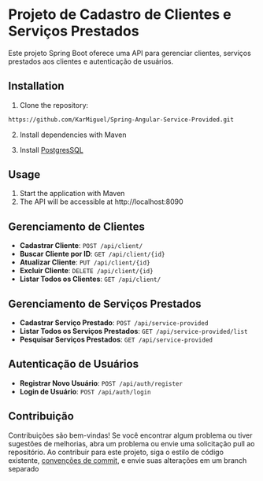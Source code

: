# Projeto de Cadastro de Clientes e Serviços Prestados

Este projeto Spring Boot oferece uma API para gerenciar clientes, serviços prestados aos clientes e autenticação de usuários.

## Installation

1. Clone the repository:

```bash
https://github.com/KarMiguel/Spring-Angular-Service-Provided.git
```

2. Install dependencies with Maven

3. Install [PostgresSQL](https://www.postgresql.org/)

## Usage

1. Start the application with Maven
2. The API will be accessible at http://localhost:8090


## Gerenciamento de Clientes

- **Cadastrar Cliente**: `POST /api/client/`
- **Buscar Cliente por ID**: `GET /api/client/{id}`
- **Atualizar Cliente**: `PUT /api/client/{id}`
- **Excluir Cliente**: `DELETE /api/client/{id}`
- **Listar Todos os Clientes**: `GET /api/client/`

## Gerenciamento de Serviços Prestados

- **Cadastrar Serviço Prestado**: `POST /api/service-provided`
- **Listar Todos os Serviços Prestados**: `GET /api/service-provided/list`
- **Pesquisar Serviços Prestados**: `GET /api/service-provided`

## Autenticação de Usuários

- **Registrar Novo Usuário**: `POST /api/auth/register`
- **Login de Usuário**: `POST /api/auth/login`

## Contribuição
Contribuições são bem-vindas! Se você encontrar algum problema ou tiver sugestões de melhorias, abra um problema ou envie uma solicitação pull ao repositório.
Ao contribuir para este projeto, siga o estilo de código existente, [convenções de commit](https://www.conventionalcommits.org/en/v1.0.0/), e envie suas alterações em um branch separado
